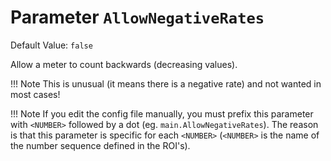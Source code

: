 # Parameter `AllowNegativeRates`
Default Value: `false`

Allow a meter to count backwards (decreasing values).

!!! Note
    This is unusual (it means there is a negative rate) and not wanted in most cases!

!!! Note
    If you edit the config file manually, you must prefix this parameter with `<NUMBER>` followed by a dot (eg. `main.AllowNegativeRates`). The reason is that this parameter is specific for each `<NUMBER>` (`<NUMBER>` is the name of the number sequence defined in the ROI's).
